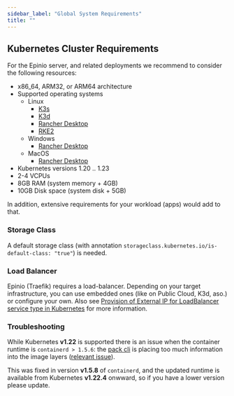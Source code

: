 ```yaml
---
sidebar_label: "Global System Requirements"
title: ""
---
```


## Kubernetes Cluster Requirements

For the Epinio server, and related deployments we recommend to consider the following resources:

- x86_64, ARM32, or ARM64 architecture
- Supported operating systems
  - Linux
    - [K3s](../../howtos/install_epinio_on_k3s.md)
    - [K3d](../../howtos/install_epinio_on_k3d.md)
    - [Rancher Desktop](../../howtos/install_epinio_on_rancher_desktop.md)
    - [RKE2](../../howtos/install_epinio_on_rke.md)
  - Windows
    - [Rancher Desktop](../../howtos/install_epinio_on_rancher_desktop.md)
  - MacOS
    - [Rancher Desktop](../../howtos/install_epinio_on_rancher_desktop.md)
- Kubernetes versions 1.20 .. 1.23
- 2-4 VCPUs
- 8GB RAM (system memory + 4GB)
- 10GB Disk space (system disk + 5GB)

In addition, extensive requirements for your workload (apps) would add to that.

### Storage Class

A default storage class (with annotation `storageclass.kubernetes.io/is-default-class: "true"`) is needed.

### Load Balancer

Epinio (Traefik) requires a load-balancer. Depending on your target infrastructure, you can use embedded ones (like on Public Cloud, K3d, aso.) or configure your own.
Also see [Provision of External IP for LoadBalancer service type in Kubernetes](../../howtos/provision_external_ip_for_local_kubernetes.md) for more information.

### Troubleshooting

While Kubernetes **v1.22** is supported there is an issue when the container runtime is `containerd > 1.5.6`: the [pack cli](https://github.com/buildpacks/pack) is placing too much information into the
image layers ([relevant issue](https://github.com/paketo-buildpacks/full-builder/issues/415)).

This was fixed in version **v1.5.8** of `containerd`, and the updated runtime is available from Kubernetes **v1.22.4** onwward, so if you have a lower version please update.
